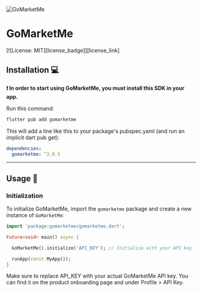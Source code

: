 
![GoMarketMe](https://static.gomarketme.net/assets/gmm-icon.png "GoMarketMe")

# GoMarketMe

[![License: MIT][license_badge]][license_link]

## Installation 💻

**❗ In order to start using GoMarketMe, you must install this SDK in your app.**

Run this command:

```sh
flutter pub add gomarketme
```

This will add a line like this to your package's pubspec.yaml (and run an implicit dart pub get):

```yaml
dependencies:
  gomarketme: ^2.0.5
```

---

## Usage 🚀

### Initialization

To initialize GoMarketMe, import the `gomarketme` package and create a new instance of `GoMarketMe`:

```dart
import 'package:gomarketme/gomarketme.dart';

Future<void> main() async {

  GoMarketMe().initialize('API_KEY'); // Initialize with your API key

  runApp(const MyApp());
}
```

Make sure to replace API_KEY with your actual GoMarketMe API key. You can find it on the product onboarding page and under Profile > API Key.